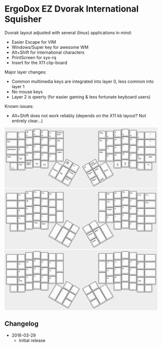 # ErgoDox EZ Dvorak International Squisher

Dvorak layout adjusted with several (linux) applications in mind:

* Easier Escape for VIM
* Windows/Super key for awesome WM
* Alt+Shift for international characters
* PrintScreen for sys-rq
* Insert for the X11 clip-board

Major layer changes:

* Common multimedia keys are integrated into layer 0, less common into layer 1
* No mouse keys
* Layer 2 is qwerty (for easier gaming & less fortunate keyboard users)

Known issues:

* Alt+Shift does not work reliably (depends on the X11 kb layout? Not
  entirely clear...)

![layer0](keyboard-layout0.png)
![layer1](keyboard-layout1.png)
![layer2](keyboard-layout2.png)

## Changelog

* 2016-03-29
  * Initial release
